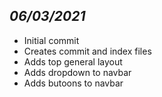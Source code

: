 ## *06/03/2021*
- Initial commit
- Creates commit and index files
- Adds top general layout
- Adds dropdown to navbar
- Adds butoons to navbar